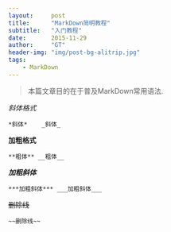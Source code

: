 ```yaml
---
layout:     post
title:      "MarkDown简明教程"
subtitle:   "入门教程"
date:       2015-11-29
author:     "GT"
header-img: "img/post-bg-alitrip.jpg"
tags:
    - MarkDown
---
```

> 本篇文章目的在于普及MarkDown常用语法.

*斜体格式*

`
*斜体*   
_斜体_
`

**加粗格式**

`
**粗体**
__粗体__
`

***加粗斜体***

`
***加粗斜体***
___加粗斜体___
`

~~删除线~~

`
~~删除线~~ 
`



